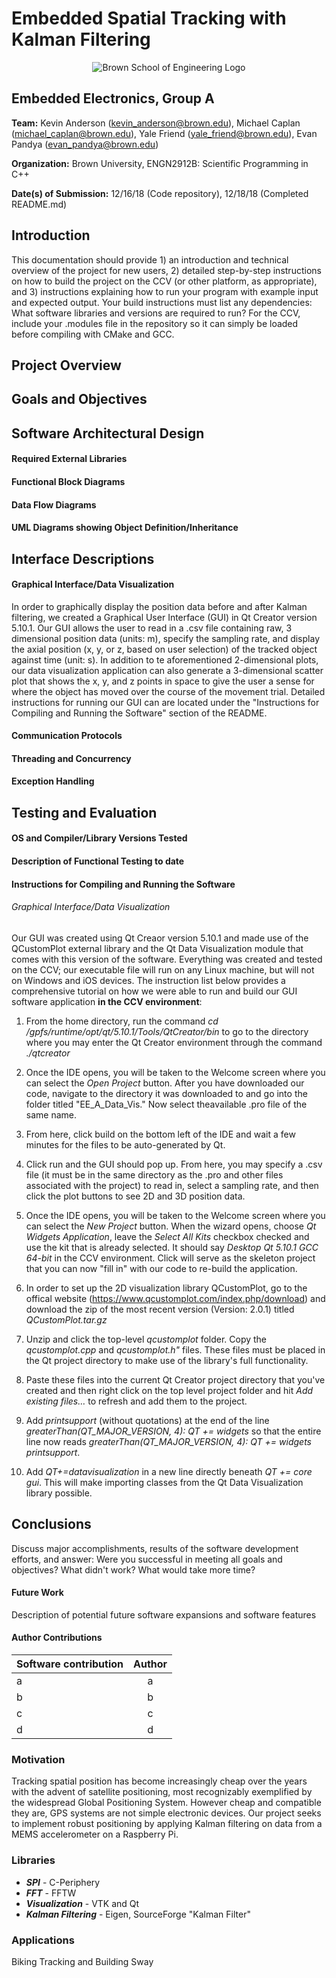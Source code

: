 # Embedded Spatial Tracking with Kalman Filtering
<p align="center">
  <img src="https://www.brown.edu/academics/engineering/sites/brown.edu.academics.engineering/themes/engineering/img/brown-engineering-logo.png" alt="Brown School of Engineering Logo"/>
</p>

## Embedded Electronics, Group A
**Team:** Kevin Anderson (kevin_anderson@brown.edu), Michael Caplan (michael_caplan@brown.edu), Yale Friend (yale_friend@brown.edu), Evan Pandya (evan_pandya@brown.edu)

**Organization:** Brown University, ENGN2912B: Scientific Programming in C++

**Date(s) of Submission:** 12/16/18 (Code repository), 12/18/18 (Completed README.md)

## Introduction
This documentation should provide 1) an introduction and technical overview of the project for new users, 2) detailed step-by-step instructions on how to build the project on the CCV (or other platform, as appropriate), and 3) instructions explaining how to run your program with example input and expected output.
Your build instructions must list any dependencies:  What software libraries and versions are required to run?  For the CCV, include your .modules file in the repository so it can simply be loaded before compiling with CMake and GCC.
## Project Overview
## Goals and Objectives 
## Software Architectural Design
#### Required External Libraries
#### Functional Block Diagrams 
#### Data Flow Diagrams
#### UML Diagrams showing Object Definition/Inheritance
## Interface Descriptions
#### Graphical Interface/Data Visualization 
In order to graphically display the position data before and after Kalman filtering, we created a Graphical User Interface (GUI) in Qt Creator version 5.10.1. Our GUI allows the user to read in a .csv file containing raw, 3 dimensional position data (units: m), specify the sampling rate, and display the axial position (x, y, or z, based on user selection) of the tracked object against time (unit: s). In addition to te aforementioned 2-dimensional plots, our data visualization application can also generate a 3-dimensional scatter plot that shows the x, y, and z points in space to give the user a sense for where the object has moved over the course of the movement trial. Detailed instructions for running our GUI can are located under the "Instructions for Compiling and Running the Software" section of the README. 
#### Communication Protocols 
#### Threading and Concurrency
#### Exception Handling
## Testing and Evaluation 
#### OS and Compiler/Library Versions Tested
#### Description of Functional Testing to date
#### Instructions for Compiling and Running the Software
###### Graphical Interface/Data Visualization
Our GUI was created using Qt Creaor version 5.10.1 and made use of the QCustomPlot external library and the Qt Data Visualization module that comes with this version of the software. Everything was created and tested on the CCV; our executable file will run on any Linux machine, but will not on Windows and iOS devices. The instruction list below provides a comprehensive tutorial on how we were able to run and build our GUI software application **in the CCV environment**: 
1. From the home directory, run the command *cd /gpfs/runtime/opt/qt/5.10.1/Tools/QtCreator/bin* to go to the directory where you may enter the Qt Creator environment through the command *./qtcreator*
2. Once the IDE opens, you will be taken to the Welcome screen where you can select the *Open Project* button. After you have downloaded our code, navigate to the directory it was downloaded to and go into the folder titled "EE_A_Data_Vis." Now select theavailable .pro file of the same name. 
3. From here, click build on the bottom left of the IDE and wait a few minutes for the files to be auto-generated by Qt. 
4. Click run and the GUI should pop up. From here, you may specify a .csv file (it must be in the same directory as the .pro and other files associated with the project) to read in, select a sampling rate, and then click the plot buttons to see 2D and 3D position data. 

2. Once the IDE opens, you will be taken to the Welcome screen where you can select the *New Project* button. When the wizard opens, choose *Qt Widgets Application*, leave the *Select All Kits* checkbox checked and use the kit that is already selected. It should say *Desktop Qt 5.10.1 GCC 64-bit* in the CCV environment. Click will serve as the skeleton project that you can now "fill in" with our code to re-build the application. 
3. In order to set up the 2D visualization library QCustomPlot, go to the offical website (https://www.qcustomplot.com/index.php/download) and download the zip of the most recent version (Version: 2.0.1) titled *QCustomPlot.tar.gz*
4. Unzip and click the top-level *qcustomplot* folder. Copy the *qcustomplot.cpp* and *qcustomplot.h"* files. These files must be placed in the Qt project directory to make use of the library's full functionality. 
5. Paste these files into the current Qt Creator project directory that you've created and then right click on the top level project folder and hit *Add existing files…* to refresh and add them to the project. 
6. Add *printsupport* (without quotations) at the end of the line *greaterThan(QT_MAJOR_VERSION, 4): QT += widgets* so that the entire line now reads *greaterThan(QT_MAJOR_VERSION, 4): QT += widgets printsupport*. 
7. Add *QT+=datavisualization* in a new line directly beneath *QT       += core gui*. This will make importing classes from the Qt Data Visualization library possible. 




## Conclusions
Discuss major accomplishments, results of the software development efforts, and answer:  Were you successful in meeting all goals and objectives?  What didn't work?  What would take more time?
#### Future Work
Description of potential future software expansions and software features
#### Author Contributions 
| Software contribution       | Author          | 
| ------------- |:-------------:|
| a      | a | 
| b      | b      |  
| c | c      |  
| d |d






### Motivation
Tracking spatial position has become increasingly cheap over the years with the advent of satellite positioning, most recognizably exemplified by the widespread Global Positioning System. However cheap and compatible they are, GPS systems are not simple electronic devices. Our project seeks to implement robust positioning by applying Kalman filtering on data from a MEMS accelerometer on a Raspberry Pi.

### Libraries
- _**SPI**_ - C-Periphery
- _**FFT**_ - FFTW
- _**Visualization**_ - VTK and Qt
- _**Kalman Filtering**_ - Eigen, SourceForge "Kalman Filter"

### Applications
Biking Tracking and Building Sway
